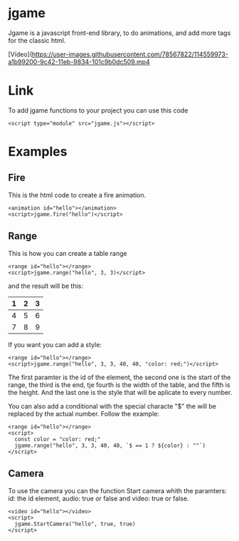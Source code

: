 # jgame

Jgame is a javascript front-end library, to do
animations, and add more tags for the classic html.

[Vídeo](https://user-images.githubusercontent.com/78567822/114559973-a1b99200-9c42-11eb-9834-101c9b0dc509.mp4

# Link

To add jgame functions to your
project you can use this code

```
<script type="module" src="jgame.js"></script>
```

# Examples

## Fire

This is the html code to create
a fire animation.

```
<animation id="hello"></animation>
<script>jgame.fire("hello")</script>
```

## Range

This is how you can create a table
range

```
<range id="hello"></range>
<script>jgame.range("hello", 3, 3)</script>
```

and the result will be this:

1|2|3
--|--|--
4|5|6
7|8|9

If you want you can add a style:

```
<range id="hello"></range>
<script>jgame.range("hello", 3, 3, 40, 40, "color: red;")</script>
```

The first paramter is the id of the element, the second
one is the start of the range, the third is the end, tje fourth
is the width of the table, and the fifth is the height. And the last
one is the style that will be aplicate to every number.

You can also add a conditional with the special characte "$" the will be replaced
by the actual number. Follow the example:

```
<range id="hello"></range>
<script>
  const color = "color: red;"
  jgame.range("hello", 3, 3, 40, 40, `$ == 1 ? ${color} : ""`)
</script>
```

## Camera

To use the camera you can the function Start camera whith the paramters:
id: the id element, audio: true or false and video: true or false.

```
<video id="hello"></video>
<script>
  jgame.StartCamera("hello", true, true)
</script>
```

